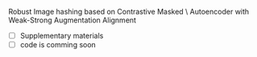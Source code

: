 Robust Image hashing based on Contrastive Masked \\ Autoencoder with Weak-Strong Augmentation Alignment



- [ ] Supplementary materials
- [ ] code is comming soon
